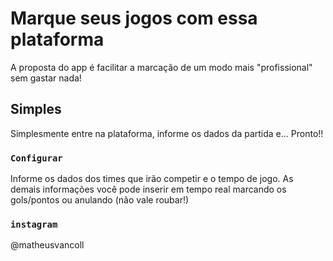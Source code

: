 # Marque seus jogos com essa plataforma

A proposta do app é facilitar a marcação de um modo mais "profissional" sem gastar nada!

## Simples

Simplesmente entre na plataforma, informe os dados da partida e... Pronto!!

### `Configurar`

Informe os dados dos times que irão competir e o tempo de jogo.
As demais informações você pode inserir em tempo real marcando os gols/pontos ou anulando (não vale roubar!)


### `instagram`

@matheusvancoll